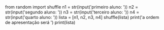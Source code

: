 from random import shuffle
n1 = str(input('primeiro aluno: '))
n2 = str(input('segundo aluno: '))
n3 = str(input('terceiro aluno: '))
n4 = str(input('quarto aluno: '))
lista = [n1, n2, n3, n4]
shuffle(lista)
print('a ordem de apresentação será ')
print(lista)
